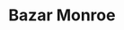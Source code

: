 ---
title: "Bazar Monroe"
url: /ciudad-autonoma-de-buenos-aires/bazar-monroe/
shop: Haushaltsartikel
---